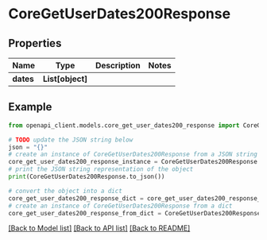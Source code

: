 # CoreGetUserDates200Response


## Properties

Name | Type | Description | Notes
------------ | ------------- | ------------- | -------------
**dates** | **List[object]** |  | 

## Example

```python
from openapi_client.models.core_get_user_dates200_response import CoreGetUserDates200Response

# TODO update the JSON string below
json = "{}"
# create an instance of CoreGetUserDates200Response from a JSON string
core_get_user_dates200_response_instance = CoreGetUserDates200Response.from_json(json)
# print the JSON string representation of the object
print(CoreGetUserDates200Response.to_json())

# convert the object into a dict
core_get_user_dates200_response_dict = core_get_user_dates200_response_instance.to_dict()
# create an instance of CoreGetUserDates200Response from a dict
core_get_user_dates200_response_from_dict = CoreGetUserDates200Response.from_dict(core_get_user_dates200_response_dict)
```
[[Back to Model list]](../README.md#documentation-for-models) [[Back to API list]](../README.md#documentation-for-api-endpoints) [[Back to README]](../README.md)


